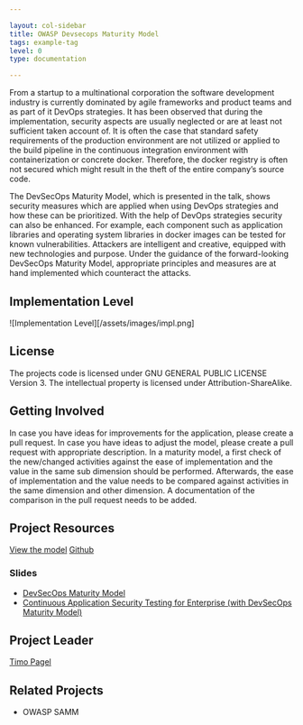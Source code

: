 ```yaml
---

layout: col-sidebar
title: OWASP Devsecops Maturity Model
tags: example-tag
level: 0
type: documentation

---
```


From a startup to a multinational corporation the software development industry is currently dominated by agile frameworks and product teams and as part of it DevOps strategies. It has been observed that during the implementation, security aspects are usually neglected or are at least not sufficient taken account of. It is often the case that standard safety requirements of the production environment are not utilized or applied to the build pipeline in the continuous integration environment with containerization or concrete docker. Therefore, the docker registry is often not secured which might result in the theft of the entire company’s source code.

The DevSecOps Maturity Model, which is presented in the talk, shows security measures which are applied when using DevOps strategies and how these can be prioritized.
With the help of DevOps strategies security can also be enhanced. For example, each component such as application libraries and operating system libraries in docker images can be tested for known vulnerabilities.
Attackers are intelligent and creative, equipped with new technologies and purpose. Under the guidance of the forward-looking DevSecOps Maturity Model, appropriate principles and measures are at hand implemented which counteract the attacks.

## Implementation Level
![Implementation Level][/assets/images/impl.png]

## License
The projects code is licensed under GNU GENERAL PUBLIC LICENSE Version 3. The intellectual property is licensed under Attribution-ShareAlike.

## Getting Involved
In case you have ideas for improvements for the application, please create a pull request.
In case you have ideas to adjust the model, please create a pull request with appropriate description. In a maturity model, a first check of the new/changed activities against the ease of implementation and the value in the same sub dimension should be performed. Afterwards, the ease of implementation and the value needs to be compared against activities in the same dimension and other dimension. A documentation of the comparison in the pull request needs to be added.
## Project Resources
<a href="https://dsomm.timo-pagel.de">View the model</a>
<a href="https://github.com/wurstbrot/DevSecOps-MaturityModel">Github</a>

### Slides
* <a href="https://docs.google.com/presentation/d/1rrbyXqxy3LXAJNPFrVH99mj_BNaJKymMsXZItYArWEM/edit?usp=sharing">DevSecOps Maturity Model</a>
* <a href="https://docs.google.com/presentation/d/1dAewXIHgBEKHKwBPpM5N_G2eM6PRpduoGJrp6R6pNUI/edit?usp=sharing">Continuous Application Security Testing for Enterprise (with DevSecOps Maturity Model)</a>

## Project Leader
<a href="mailto://timo.pagel@owasp.org">Timo Pagel</a>

## Related Projects
* OWASP SAMM
